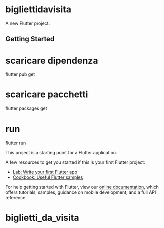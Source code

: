 # bigliettidavisita

A new Flutter project.

## Getting Started

# scaricare dipendenza
flutter pub get 

# scaricare pacchetti
flutter packages get 

# run
flutter run



This project is a starting point for a Flutter application.

A few resources to get you started if this is your first Flutter project:

- [Lab: Write your first Flutter app](https://flutter.dev/docs/get-started/codelab)
- [Cookbook: Useful Flutter samples](https://flutter.dev/docs/cookbook)

For help getting started with Flutter, view our
[online documentation](https://flutter.dev/docs), which offers tutorials,
samples, guidance on mobile development, and a full API reference.
# biglietti_da_visita
